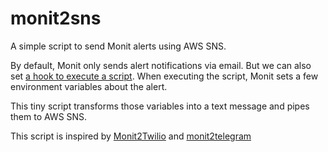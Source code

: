 monit2sns
=========

A simple script to send Monit alerts using AWS SNS.

By default, Monit only sends alert notifications via email. But we can also set [a hook to execute a script](https://mmonit.com/monit/documentation/monit.html#action). When executing the script, Monit sets a few environment variables about the alert.

This tiny script transforms those variables into a text message and pipes them to AWS SNS.

This script is inspired by [Monit2Twilio](https://github.com/alexdunae/monit2twilio) and [monit2telegram](https://github.com/matriphe/monit2telegram)